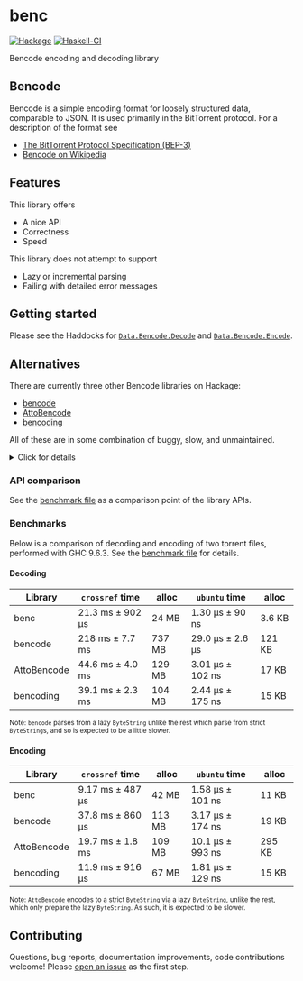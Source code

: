 # benc

[![Hackage](https://img.shields.io/hackage/v/benc?logo=haskell&color=blue)](https://hackage.haskell.org/package/benc)
[![Haskell-CI](https://github.com/meooow25/benc/actions/workflows/haskell-ci.yml/badge.svg)](https://github.com/meooow25/benc/actions/workflows/haskell-ci.yml)

Bencode encoding and decoding library

## Bencode

Bencode is a simple encoding format for loosely structured data, comparable to
JSON. It is used primarily in the BitTorrent protocol. For a description of the
format see

* [The BitTorrent Protocol Specification (BEP-3)](https://www.bittorrent.org/beps/bep_0003.html)
* [Bencode on Wikipedia](https://en.wikipedia.org/wiki/Bencode)

## Features

This library offers

* A nice API
* Correctness
* Speed

This library does not attempt to support

* Lazy or incremental parsing
* Failing with detailed error messages

## Getting started

Please see the Haddocks for [`Data.Bencode.Decode`](https://hackage.haskell.org/package/benc/docs/Data-Bencode-Decode.html)
and [`Data.Bencode.Encode`](https://hackage.haskell.org/package/benc/docs/Data-Bencode-Encode.html).

## Alternatives

There are currently three other Bencode libraries on Hackage:

* [bencode](https://hackage.haskell.org/package/bencode)
* [AttoBencode](https://hackage.haskell.org/package/AttoBencode)
* [bencoding](https://hackage.haskell.org/package/bencoding)

All of these are in some combination of buggy, slow, and unmaintained.

<details>
<summary>Click for details</summary>

* `bencode`:
  * Bugs (e.g. crashes on input `"i-e"`)
  * Very slow parsing
  * No high-level encoding API
  * [Minor] Lax parsing (e.g. admits the invalid `"i-0e"`)
* `AttoBencode`
  * Slow parsing
  * [Minor] Lax parsing (e.g. admits the invalid `"i-0e"`)
* `bencoding`
  * Bugs (e.g. crashes on parsing non-UTF-8 into Text)
  * Questionable design of dict encoding/decoding API, where human error can
    lead to mis-parsing Bencode or writing invalid Bencode.
  * [Minor] Lax parsing (e.g. admits the invalid `"i-0e"`)

</details>

### API comparison

See the [benchmark file](https://github.com/meooow25/benc/blob/master/compare/Bench.hs)
as a comparison point of the library APIs.

### Benchmarks

Below is a comparison of decoding and encoding of two torrent files, performed
with GHC 9.6.3. See the [benchmark file](https://github.com/meooow25/benc/blob/master/compare/Bench.hs)
for details.

#### Decoding

| Library     | `crossref` time  | alloc  | `ubuntu` time    | alloc  |
| ----------- | ---------------- | ------ | ---------------- | ------ |
| benc        | 21.3 ms ± 902 μs | 24 MB  | 1.30 μs ± 90 ns  | 3.6 KB |
| bencode     | 218 ms ± 7.7 ms  | 737 MB | 29.0 μs ± 2.6 μs | 121 KB |
| AttoBencode | 44.6 ms ± 4.0 ms | 129 MB | 3.01 μs ± 102 ns | 17 KB  |
| bencoding   | 39.1 ms ± 2.3 ms | 104 MB | 2.44 μs ± 175 ns | 15 KB  |

<sup>Note: `bencode` parses from a lazy `ByteString` unlike the rest which parse
from strict `ByteString`s, and so is expected to be a little slower.</sup>

#### Encoding

| Library     | `crossref` time  | alloc  | `ubuntu` time    | alloc  |
| ----------- | ---------------- | ------ | ---------------- | ------ |
| benc        | 9.17 ms ± 487 μs | 42 MB  | 1.58 μs ± 101 ns | 11 KB  |
| bencode     | 37.8 ms ± 860 μs | 113 MB | 3.17 μs ± 174 ns | 19 KB  |
| AttoBencode | 19.7 ms ± 1.8 ms | 109 MB | 10.1 μs ± 993 ns | 295 KB |
| bencoding   | 11.9 ms ± 916 μs | 67 MB  | 1.81 μs ± 129 ns | 15 KB  |

<sup>Note: `AttoBencode` encodes to a strict `ByteString` via a lazy
`ByteString`, unlike the rest, which only prepare the lazy `ByteString`. As
such, it is expected to be slower.</sup>

## Contributing

Questions, bug reports, documentation improvements, code contributions welcome!
Please [open an issue](https://github.com/meooow25/benc/issues) as the first
step.
